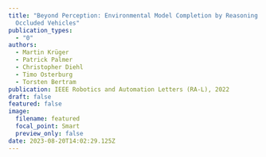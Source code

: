 ```yaml
---
title: "Beyond Perception: Environmental Model Completion by Reasoning for
  Occluded Vehicles"
publication_types:
  - "0"
authors:
  - Martin Krüger
  - Patrick Palmer
  - Christopher Diehl
  - Timo Osterburg
  - Torsten Bertram
publication: IEEE Robotics and Automation Letters (RA‑L), 2022
draft: false
featured: false
image:
  filename: featured
  focal_point: Smart
  preview_only: false
date: 2023-08-20T14:02:29.125Z
---
```

